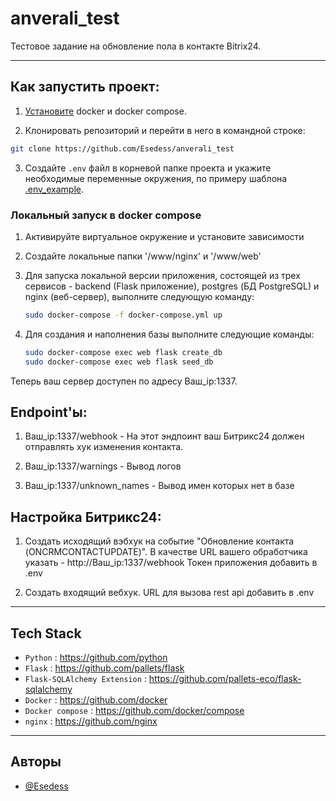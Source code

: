 # anverali_test

Тестовое задание на обновление пола в контакте Bitrix24.

***

## Как запустить проект:


1. [Установите](https://docs.docker.com/engine/install/) docker и docker compose.

2. Клонировать репозиторий и перейти в него в командной строке:

```bash
git clone https://github.com/Esedess/anverali_test
```
3. Создайте `.env` файл в корневой папке проекта и укажите необходимые переменные окружения, по примеру шаблона [.env_example](https://github.com/Esedess/anverali_test/.env_example).



### Локальный запуск в docker compose

1. Активируйте виртуальное окружение и установите зависимости

2. Создайте локальные папки '/www/nginx' и '/www/web'

3. Для запуска локальной версии приложения, состоящей из трех сервисов - backend (Flask приложение), postgres (БД PostgreSQL) и nginx (веб-сервер), выполните следующую команду:
    ```bash
    sudo docker-compose -f docker-compose.yml up
    ```
4. Для создания и наполнения базы выполните следующие команды:
    ```bash
    sudo docker-compose exec web flask create_db
    sudo docker-compose exec web flask seed_db
    ```

Теперь ваш сервер доступен по адресу Ваш_ip:1337.



## Endpoint'ы:

1. Ваш_ip:1337/webhook - На этот эндпоинт ваш Битрикс24 должен отправлять хук изменения контакта.

2. Ваш_ip:1337/warnings - Вывод логов

3. Ваш_ip:1337/unknown_names - Вывод имен которых нет в базе



## Настройка Битрикс24:

1. Создать исходящий вэбхук на событие "Обновление контакта (ONCRMCONTACTUPDATE)".
    В качестве URL вашего обработчика указать - http://Ваш_ip:1337/webhook
    Токен приложения добавить в .env

2. Создать входящий вебхук.
    URL для вызова rest api добавить в .env

***

## Tech Stack

+ `Python` : <https://github.com/python>
+ `Flask` : <https://github.com/pallets/flask>
+ `Flask-SQLAlchemy Extension` : <https://github.com/pallets-eco/flask-sqlalchemy>
+ `Docker` : <https://github.com/docker>
+ `Docker compose` : <https://github.com/docker/compose>
+ `nginx` : <https://github.com/nginx>

***

## Авторы

- [@Esedess](https://github.com/Esedess)